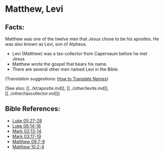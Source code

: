 # Matthew, Levi #

## Facts: ##

Matthew was one of the twelve men that Jesus chose to be his apostles. He was also known as Levi, son of Alpheus.

 * Levi (Matthew) was a tax-collector from Capernaum before he met Jesus.
 * Matthew wrote the gospel that bears his name.
 * There are several other men named Levi in the Bible.

(Translation suggestions: [How to Translate Names](en/ta-vol1/translate/man/translate-names))

(See also: [[../kt/apostle.md]], [[../other/levite.md]], [[../other/taxcollector.md]])

## Bible References: ##

* [Luke 05:27-28](en/tn/luk/help/05/27)
* [Luke 06:14-16](en/tn/luk/help/06/14)
* [Mark 02:13-14](en/tn/mrk/help/02/13)
* [Mark 03:17-19](en/tn/mrk/help/03/17)
* [Matthew 09:7-9](en/tn/mat/help/09/07)
* [Matthew 10:2-4](en/tn/mat/help/10/02)